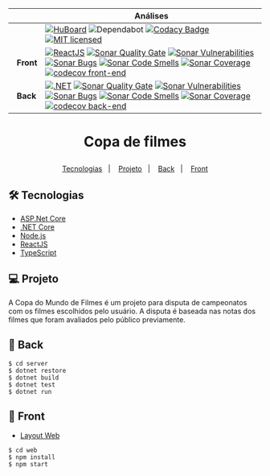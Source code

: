| | Análises |
| - | - |
| &nbsp;&nbsp; | [![HuBoard](https://img.shields.io/badge/Hu-Board-7965cc.svg)](https://huboard.com/joasimonson/CopaFilmes) ![Dependabot](https://api.dependabot.com/badges/status?host=github&repo=joasimonson/CopaFilmes) [![Codacy Badge](https://api.codacy.com/project/badge/Grade/64697a5f938a47cb9b90f00f76b50ccc)](https://app.codacy.com/gh/joasimonson/CopaFilmes?utm_source=github.com&utm_medium=referral&utm_content=joasimonson/CopaFilmes&utm_campaign=Badge_Grade_Settings) [![MIT licensed](https://img.shields.io/badge/license-MIT-blue.svg)](https://github.com/joasimonson/CopaFilmes/blob/master/LICENSE)
| &nbsp;&nbsp;**Front** | [![ReactJS](https://github.com/joasimonson/CopaFilmes/actions/workflows/web.yml/badge.svg)](https://github.com/joasimonson/CopaFilmes/actions/workflows/web.yml) [![Sonar Quality Gate](https://sonarcloud.io/api/project_badges/measure?project=joasimonson_CopaFilmes_FrontEnd&metric=alert_status)](https://sonarcloud.io/project/issues?id=joasimonson_CopaFilmes_FrontEnd) [![Sonar Vulnerabilities](https://sonarcloud.io/api/project_badges/measure?project=joasimonson_CopaFilmes_FrontEnd&metric=vulnerabilities)](https://sonarcloud.io/project/issues?id=joasimonson_CopaFilmes_FrontEnd&resolved=false&types=VULNERABILITY) [![Sonar Bugs](https://sonarcloud.io/api/project_badges/measure?project=joasimonson_CopaFilmes_FrontEnd&metric=bugs)](https://sonarcloud.io/project/issues?id=joasimonson_CopaFilmes_FrontEnd&resolved=false&types=BUG) [![Sonar Code Smells](https://sonarcloud.io/api/project_badges/measure?project=joasimonson_CopaFilmes_FrontEnd&metric=code_smells)](https://sonarcloud.io/project/issues?id=joasimonson_CopaFilmes_FrontEnd&resolved=false&types=CODE_SMELL) [![Sonar Coverage](https://sonarcloud.io/api/project_badges/measure?project=joasimonson_CopaFilmes_FrontEnd&metric=coverage)](https://sonarcloud.io/component_measures?id=joasimonson_CopaFilmes_FrontEnd&metric=coverage) [![codecov front-end](https://codecov.io/gh/joasimonson/CopaFilmes/branch/main/graph/badge.svg?token=F35YGD5JZ3&flag=front-end)](https://codecov.io/gh/joasimonson/CopaFilmes)
| &nbsp;&nbsp;**Back** | [![.NET](https://github.com/joasimonson/CopaFilmes/actions/workflows/server.yml/badge.svg)](https://github.com/joasimonson/CopaFilmes/actions/workflows/server.yml) [![Sonar Quality Gate](https://sonarcloud.io/api/project_badges/measure?project=joasimonson_CopaFilmes_BackEnd&metric=alert_status)](https://sonarcloud.io/project/issues?id=joasimonson_CopaFilmes_BackEnd) [![Sonar Vulnerabilities](https://sonarcloud.io/api/project_badges/measure?project=joasimonson_CopaFilmes_BackEnd&metric=vulnerabilities)](https://sonarcloud.io/project/issues?id=joasimonson_CopaFilmes_BackEnd&resolved=false&types=VULNERABILITY) [![Sonar Bugs](https://sonarcloud.io/api/project_badges/measure?project=joasimonson_CopaFilmes_BackEnd&metric=bugs)](https://sonarcloud.io/project/issues?id=joasimonson_CopaFilmes_BackEnd&resolved=false&types=BUG) [![Sonar Code Smells](https://sonarcloud.io/api/project_badges/measure?project=joasimonson_CopaFilmes_BackEnd&metric=code_smells)](https://sonarcloud.io/project/issues?id=joasimonson_CopaFilmes_BackEnd&resolved=false&types=CODE_SMELL) [![Sonar Coverage](https://sonarcloud.io/api/project_badges/measure?project=joasimonson_CopaFilmes_BackEnd&metric=coverage)](https://sonarcloud.io/component_measures?id=joasimonson_CopaFilmes_BackEnd&metric=coverage) [![codecov back-end](https://codecov.io/gh/joasimonson/CopaFilmes/branch/main/graph/badge.svg?token=F35YGD5JZ3&flag=back-end)](https://codecov.io/gh/joasimonson/CopaFilmes)


<h1 align="center">
    <p>Copa de filmes</p>
</h1>

<p align="center">
    <a href="#-tecnologias">Tecnologias</a>&nbsp;&nbsp;&nbsp;|&nbsp;&nbsp;&nbsp;
    <a href="#-projeto">Projeto</a>&nbsp;&nbsp;&nbsp;|&nbsp;&nbsp;&nbsp;
    <a href="#-back">Back</a>&nbsp;&nbsp;&nbsp;|&nbsp;&nbsp;&nbsp;
    <a href="#-front">Front</a>
</p>

## 🛠 Tecnologias

*   [ASP.Net Core](https://docs.microsoft.com/pt-br/aspnet/core/)
*   [.NET Core](https://dotnet.microsoft.com/)
*   [Node.js](https://nodejs.org/en/)
*   [ReactJS](https://reactjs.org)
*   [TypeScript](https://www.typescriptlang.org/)

## 💻 Projeto

A Copa do Mundo de Filmes é um projeto para disputa de campeonatos com os filmes escolhidos pelo usuário.
A disputa é baseada nas notas dos filmes que foram avaliados pelo público previamente.

## 🧠 Back

```shell
$ cd server
$ dotnet restore
$ dotnet build
$ dotnet test
$ dotnet run
```

## 🔖 Front
*   [Layout Web](https://www.figma.com/file/85XOrFgiB0nKqKZD8GSdWp/Copa-de-Filmes?node-id=6%3A66)

```shell
$ cd web
$ npm install
$ npm start
```
